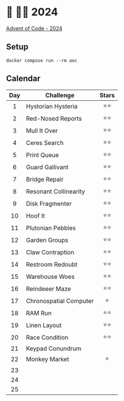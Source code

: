 # 🎄 👨‍💻 2024

[Advent of Code - 2024](https://adventofcode.com/2024)

## Setup

```shell
docker compose run --rm aoc
```

## Calendar

| Day | Challenge              | Stars  |
| :-: | ---------------------- | :----: |
|  1  | Hystorian Hysteria     | ⭐️⭐️ |
|  2  | Red-Nosed Reports      |  ⭐⭐  |
|  3  | Mull It Over           |  ⭐⭐  |
|  4  | Ceres Search           |  ⭐⭐  |
|  5  | Print Queue            |  ⭐⭐  |
|  6  | Guard Gallivant        |  ⭐⭐  |
|  7  | Bridge Repair          |  ⭐⭐  |
|  8  | Resonant Collinearity  |  ⭐⭐  |
|  9  | Disk Fragmenter        |  ⭐⭐  |
| 10  | Hoof It                |  ⭐⭐  |
| 11  | Plutonian Pebbles      |  ⭐⭐  |
| 12  | Garden Groups          |  ⭐⭐  |
| 13  | Claw Contraption       |  ⭐⭐  |
| 14  | Restroom Redoubt       |  ⭐⭐  |
| 15  | Warehouse Woes         |  ⭐⭐  |
| 16  | Reindeeer Maze         |  ⭐⭐  |
| 17  | Chronospatial Computer |   ⭐   |
| 18  | RAM Run                |  ⭐⭐  |
| 19  | Linen Layout           |  ⭐⭐  |
| 20  | Race Condition         |  ⭐⭐  |
| 21  | Keypad Conundrum       |        |
| 22  | Monkey Market          |   ⭐   |
| 23  |                        |        |
| 24  |                        |        |
| 25  |                        |        |

